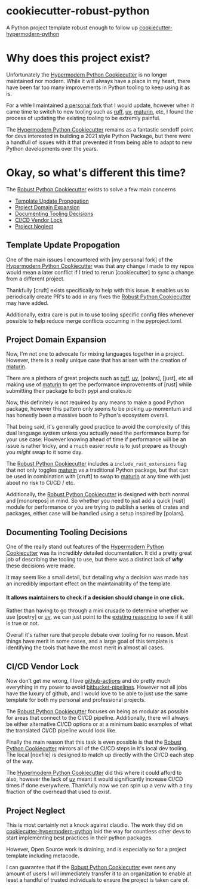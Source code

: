 # cookiecutter-robust-python

A Python project template robust enough to follow up [cookiecutter-hypermodern-python]

# Why does this project exist?
Unfortunately the [Hypermodern Python Cookiecutter] is no longer maintained nor modern.
While it will always have a place in my heart, there have been far too many improvements in Python tooling to keep using it as is.

For a whle I maintained [a personal fork](https://github.com/56kyle/cookiecutter-hypermodern-python) that I would update, however when it came time to switch
to new tooling such as [ruff], [uv], [maturin], etc, I found the process of updating the existing tooling to be extremly painful.

The [Hypermodern Python Cookiecutter] remains as a fantastic sendoff point for devs interested in building a 2021 style Python Package, but there were
a handfull of issues with it that prevented it from being able to adapt to new Python developments over the years.

# Okay, so what's different this time?
The [Robust Python Cookiecutter] exists to solve a few main concerns
- [Template Update Propogation](#template-update-propogation)
- [Project Domain Expansion](#project-domain-expansion)
- [Documenting Tooling Decisions](#documenting-tooling-decisions)
- [CI/CD Vendor Lock](#cicd-vendor-lock)
- [Project Neglect](#project-neglect)


## Template Update Propogation
One of the main issues I encountered with [my personal fork] of the [Hypermodern Python Cookiecutter] was that any change
I made to my repos would mean a later conflict if I tried to rerun [cookiecutter] to sync a change from a different project.

Thankfully [cruft] exists specifically to help with this issue. It enables us to periodically create PR's to add in any fixes
the [Robust Python Cookiecutter] may have added.

Additionally, extra care is put in to use tooling specific config files whenever possible to help reduce merge conflicts occurring
in the pyproject.toml.


## Project Domain Expansion
Now, I'm not one to advocate for mixing languages together in a project. However, there is a really unique case that has arisen with the creation of [maturin].

There are a plethora of great projects such as [ruff], [uv], [polars], [just], etc all making use of [maturin] to get the performance improvements of [rust] while
submitting their package to both pypi and crates.io

Now, this definitely is not required by any means to make a good Python package, however this pattern only seems to be picking up momentum and has honestly been a massive boon
to Python's ecosystem overall.

That being said, it's generally good practice to avoid the complexity of this dual language system unless you actually need the performance bump for your use case. However knowing ahead of time if performance
will be an issue is rather tricky, and a much easier route is to just prepare as though you *might* swap to it some day.

The [Robust Python Cookiecutter] includes a `include_rust_extensions` flag that not only toggles [maturin] vs a traditional Python package,
but that can be used in combination with [cruft] to swap to [maturin] at any time with just about no risk to CI/CD / etc.

Additionally, the [Robust Python Cookiecutter] is designed with both normal and [monorepos] in mind. So whether you need to just add
a quick [rust] module for performance or you are trying to publish a series of crates and packages, either case will be handled using a setup inspired by [polars].





## Documenting Tooling Decisions
One of the really stand out features of the [Hypermodern Python Cookiecutter] was its incredibly detailed documentation.
It did a pretty great job of describing the tooling to use, but there was a distinct lack of ***why*** these decisions were made.

It may seem like a small detail, but detailing why a decision was made has an incredibly important effect on the maintainablity of the template.
#### **It allows maintainers to check if a decision should change in one click.**
Rather than having to go through a mini crusade to determine whether we use [poetry] or [uv], we can just point to the
[existing reasoning](https://cookiecutter-robust-python.readthedocs.io/en/latest/topics/02_dependency_management.md#option-2--term--poetry) to see if it still is true or not.

Overall it's rather rare that people debate over tooling for no reason. Most things have merit in some cases, and a large goal of this template is identifying the tools that have the most merit in almost all cases.

## CI/CD Vendor Lock
Now don't get me wrong, I love [github-actions] and do pretty much everything in my power to avoid [bitbucket-pipelines].
However not all jobs have the luxury of github, and I would love to be able to just use the same template for both my personal and professional projects.

The [Robust Python Cookiecutter] focuses on being as modular as possible for areas that connect to the CI/CD pipeline. Additionally, there will always be either alternative
CI/CD options or at a minimum basic examples of what the translated CI/CD pipeline would look like.

Finally the main reason that this task is even possible is that the [Robust Python Cookiecutter] mirrors all of the CI/CD steps in it's local dev tooling.
The local [noxfile] is designed to match up directly with the CI/CD each step of the way.

The [Hypermodern Python Cookiecutter] did this where it could afford to also, however the lack of [uv] meant it would significantly increase CI/CD times if done everywhere.
Thankfully now we can spin up a venv with a tiny fraction of the overhead that used to exist.


## Project Neglect
This is most certainly not a knock against claudio. The work they did on [cookiecutter-hypermodern-python] laid the way for countless other devs to start
implementing best practices in their python packages.

However, Open Source work is draining, and is especially so for a project template including metacode.

I can guarantee that if the [Robust Python Cookiecutter] ever sees any amount of users I will immediately transfer it to an organization to enable at least a handful
of trusted individuals to ensure the project is taken care of.

[bitbucket-pipelines]: https://support.atlassian.com/bitbucket-cloud/docs/write-a-pipe-for-bitbucket-pipelines/
[cookiecutter-hypermodern-python]: https://github.com/cjolowicz/cookiecutter-hypermodern-python
[github-actions]: https://docs.github.com/en/actions
[Hypermodern Python Cookiecutter]: https://github.com/cjolowicz/cookiecutter-hypermodern-python
[maturin]: https://github.com/PyO3/maturin
[cookiecutter-robust-python]: https://github.com/56kyle/cookiecutter-robust-python
[Robust Python Cookiecutter]: https://github.com/56kyle/cookiecutter-robust-python
[ruff]: https://docs.astral.sh/ruff/
[Rye]: https://rye.astral.sh/
[uv]: https://docs.astral.sh/uv/


